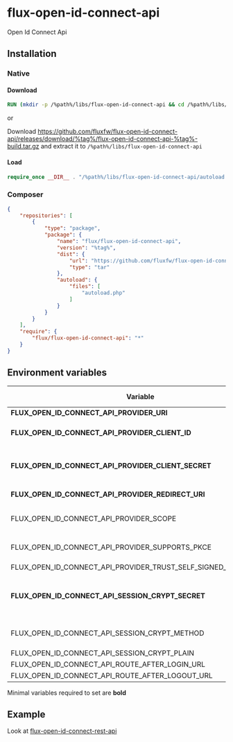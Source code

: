 # flux-open-id-connect-api

Open Id Connect Api

## Installation

### Native

#### Download

```dockerfile
RUN (mkdir -p /%path%/libs/flux-open-id-connect-api && cd /%path%/libs/flux-open-id-connect-api && wget -O - https://github.com/fluxfw/flux-open-id-connect-api/releases/download/%tag%/flux-open-id-connect-api-%tag%-build.tar.gz | tar -xz --strip-components=1)
```

or

Download https://github.com/fluxfw/flux-open-id-connect-api/releases/download/%tag%/flux-open-id-connect-api-%tag%-build.tar.gz and extract it to `/%path%/libs/flux-open-id-connect-api`

#### Load

```php
require_once __DIR__ . "/%path%/libs/flux-open-id-connect-api/autoload.php";
```

### Composer

```json
{
    "repositories": [
        {
            "type": "package",
            "package": {
                "name": "flux/flux-open-id-connect-api",
                "version": "%tag%",
                "dist": {
                    "url": "https://github.com/fluxfw/flux-open-id-connect-api/releases/download/%tag%/flux-open-id-connect-api-%tag%-build.tar.gz",
                    "type": "tar"
                },
                "autoload": {
                    "files": [
                        "autoload.php"
                    ]
                }
            }
        }
    ],
    "require": {
        "flux/flux-open-id-connect-api": "*"
    }
}
```

## Environment variables

| Variable | Description | Default value |
| -------- | ----------- | ------------- |
| **FLUX_OPEN_ID_CONNECT_API_PROVIDER_URl** | OpenIdConnect server url | - |
| **FLUX_OPEN_ID_CONNECT_API_PROVIDER_CLIENT_ID** | OpenIdConnect client id<br>Use *FLUX_OPEN_ID_CONNECT_API_PROVIDER_CLIENT_ID_FILE* for docker secrets | - |
| **FLUX_OPEN_ID_CONNECT_API_PROVIDER_CLIENT_SECRET** | OpenIdConnect client secret<br>Use *FLUX_OPEN_ID_CONNECT_API_PROVIDER_CLIENT_SECRET_FILE* for docker secrets | - |
| **FLUX_OPEN_ID_CONNECT_API_PROVIDER_REDIRECT_URI** | OpenIdConnect redirect uri<br>Like `https://%host%/callback` | - |
| FLUX_OPEN_ID_CONNECT_API_PROVIDER_SCOPE | OpenIdConnect server scopes | openid profile email |
| FLUX_OPEN_ID_CONNECT_API_PROVIDER_SUPPORTS_PKCE | Whether OpenIdConnect server supports proof key for code exchange<br>Recommended to use this for additional security | true |
| FLUX_OPEN_ID_CONNECT_API_PROVIDER_TRUST_SELF_SIGNED_CERTIFICATE | If you use a self signed certificate, you need to trust it manually | false |
| **FLUX_OPEN_ID_CONNECT_API_SESSION_CRYPT_SECRET** | Secret for encrypt the cookie<br>Should be a generated random value<br>Use *FLUX_OPEN_ID_CONNECT_API_SESSION_CRYPT_SECRET_FILE* for docker secrets | - |
| FLUX_OPEN_ID_CONNECT_API_SESSION_CRYPT_METHOD | Algorithm method | aes-256-cbc |
| FLUX_OPEN_ID_CONNECT_API_SESSION_CRYPT_PLAIN | Bypass encrypt cookie for dev environment | false |
| FLUX_OPEN_ID_CONNECT_API_ROUTE_AFTER_LOGIN_URL | Url to redirect after login | / |
| FLUX_OPEN_ID_CONNECT_API_ROUTE_AFTER_LOGOUT_URL | Url to redirect after logout | / |

Minimal variables required to set are **bold**

## Example

Look at [flux-open-id-connect-rest-api](https://github.com/fluxfw/flux-open-id-connect-rest-api)
